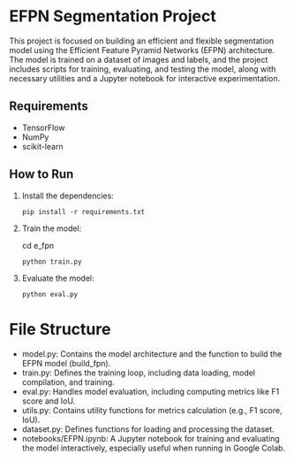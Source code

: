
# EFPN Segmentation Project
This project is focused on building an efficient and flexible segmentation model using the Efficient Feature Pyramid Networks (EFPN) architecture. The model is trained on a dataset of images and labels, and the project includes scripts for training, evaluating, and testing the model, along with necessary utilities and a Jupyter notebook for interactive experimentation.


## Requirements
- TensorFlow
- NumPy
- scikit-learn

## How to Run

1. Install the dependencies:
   ```
   pip install -r requirements.txt
   ```

2. Train the model:

    cd e_fpn

   ```
   python train.py
   ```

3. Evaluate the model:
   ```
   python eval.py
   ```
# File Structure

- model.py: Contains the model architecture and the function to build the EFPN model (build_fpn).
- train.py: Defines the training loop, including data loading, model compilation, and training.
- eval.py: Handles model evaluation, including computing metrics like F1 score and IoU.
- utils.py: Contains utility functions for metrics calculation (e.g., F1 score, IoU).
- dataset.py: Defines functions for loading and processing the dataset.
- notebooks/EFPN.ipynb: A Jupyter notebook for training and evaluating the model interactively, especially useful when running in Google Colab.

